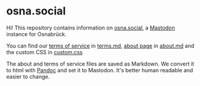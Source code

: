 osna.social
===========

Hi! This repository contains information on [osna.social](https://osna.social), a [Mastodon](https://github.com/tootsuite/mastodon) instance for Osnabrück.

You can find our [terms of service](https://osna.social/terms) in [terms.md](terms.md), [about page](https://osna.social/about/more) in [about.md](about.md) and the custom CSS in [custom.css](custom/custom.css)

The about and terms of service files are saved as Markdown. We convert it to html with [Pandoc](https://pandoc.org/) and set it to Mastodon. It's better human readable and easier to change.
